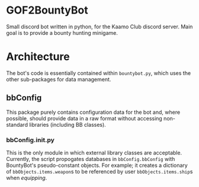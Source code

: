 # GOF2BountyBot
Small discord bot written in python, for the Kaamo Club discord server. Main goal is to provide a bounty hunting minigame.

# Architecture
The bot's code is essentially contained within `bountybot.py`, which uses the other sub-packages for data management.

## bbConfig
This package purely contains configuration data for the bot and, where possible, should provide data in a raw format without accessing non-standard libraries (including BB classes).

### bbConfig.__init__.py
This is the only module in which external library classes are acceptable. Currently, the script propogates databases in `bbConfig.bbConfig` with BountyBot's pseudo-constant objects. For example; it creates a dictionary of `bbObjects.items.weapon`s to be referenced by user `bbObjects.items.ship`s when *equipping*.
